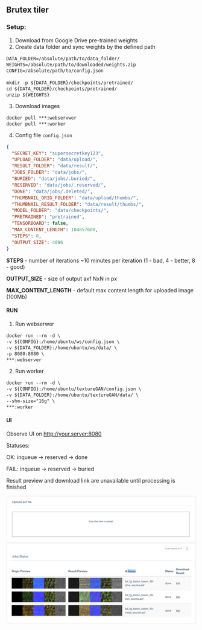 ## Brutex tiler

### Setup:

1. Download from Google Drive pre-trained weights 
2. Create data folder and sync weights by the defined path

```shell script
DATA_FOLDER=/absolute/path/to/data_folder/
WEIGHTS=/absolute/path/to/downloaded/weights.zip
CONFIG=/absolute/path/to/config.json

mkdir -p ${DATA_FOLDER}/checkpoints/pretrained/
cd ${DATA_FOLDER}/checkpoints/pretrained/
unzip ${WEIGHTS} 
```

3. Download images

```shell script
docker pull ***:webservwer
docker pull ***:worker
```

4. Config file `config.json`

```json
{
  "SECRET_KEY": "supersecretkey123",
  "UPLOAD_FOLDER": "data/upload/",
  "RESULT_FOLDER": "data/result/",
  "JOBS_FOLDER": "data/jobs/",
  "BURIED": "data/jobs/.buried/",
  "RESERVED": "data/jobs/.reserved/",
  "DONE": "data/jobs/.deleted/",
  "THUMBNAIL_ORIG_FOLDER": "data/upload/thumbs/",
  "THUMBNAIL_RESULT_FOLDER": "data/result/thumbs/",
  "MODEL_FOLDER": "data/checkpoints/",
  "PRETRAINED": "pretrained",
  "TENSORBOARD": false,
  "MAX_CONTENT_LENGTH": 104857600,
  "STEPS": 8, 
  "OUTPUT_SIZE": 4096
}
```

**STEPS** - number of iterations ~10 minutes per iteration (1 - bad, 4 - better, 8 - good)

**OUTPUT_SIZE** - size of output axf NxN in px

**MAX_CONTENT_LENGTH** - default max content length for uploaded image (100Mb) 


#### RUN

1. Run webserwer

```shell script
docker run --rm -d \
-v ${CONFIG}:/home/ubuntu/ws/config.json \
-v ${DATA_FOLDER}:/home/ubuntu/ws/data/ \
-p 8080:8080 \
***:webserver
```

2. Run worker

```shell script
docker run --rm -d \
-v ${CONFIG}:/home/ubuntu/textureGAN/config.json \
-v ${DATA_FOLDER}:/home/ubuntu/textureGAN/data/ \
--shm-size="16g" \
***:worker
```

#### UI


Observe UI on http://your.server:8080

Statuses: 

OK: inqueue -> reserved -> done

FAIL: inqueue -> reserved -> buried

Result preview and download link are unavailable until processing is finished

![img](ui.png)
